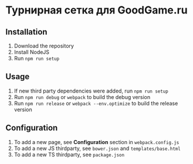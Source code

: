 # Турнирная сетка для GoodGame.ru

## Installation

1. Download the repository
1. Install NodeJS
1. Run `npm run setup`

## Usage

1. If new third party dependencies were added, run `npm run setup`
1. Run `npm run debug` or `webpack` to build the debug version
1. Run `npm run release` or `webpack --env.optimize` to build the release version

## Configuration

1. To add a new page, see **Configuration** section in `webpack.config.js`
1. To add a new JS thirdparty, see `bower.json` and `templates/base.html`
1. To add a new TS thirdparty, see `package.json`
